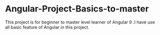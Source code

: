 # Angular-Project-Basics-to-master
This project is for beginner to master level learner of Angular 9 .I have use all basic feature of Angular in this project.
